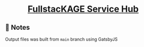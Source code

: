 <h1 align="center">
  <a href="https://www.youtube.com/c/FullstacKAGE">FullstacKAGE Service Hub</a>
</h1>

## 🚀 Notes
Output files was built from `main` branch using GatsbyJS